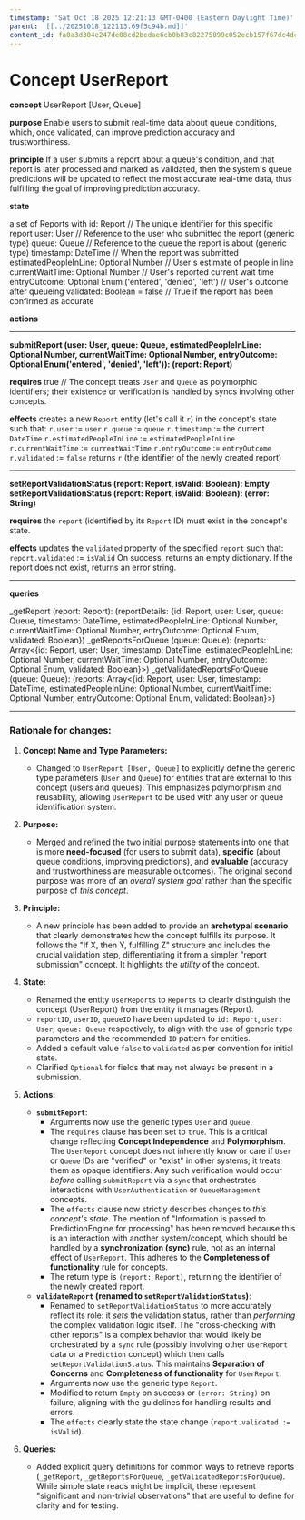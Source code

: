 ```yaml
---
timestamp: 'Sat Oct 18 2025 12:21:13 GMT-0400 (Eastern Daylight Time)'
parent: '[[../20251018_122113.69f5c94b.md]]'
content_id: fa0a3d304e247de08cd2bedae6cb0b83c82275899c052ecb157f67dc4dc075e6
---
```


# Concept UserReport

**concept** UserReport \[User, Queue]

**purpose** Enable users to submit real-time data about queue conditions, which, once validated, can improve prediction accuracy and trustworthiness.

**principle** If a user submits a report about a queue's condition, and that report is later processed and marked as validated, then the system's queue predictions will be updated to reflect the most accurate real-time data, thus fulfilling the goal of improving prediction accuracy.

**state**

a set of Reports with
id: Report // The unique identifier for this specific report
user: User // Reference to the user who submitted the report (generic type)
queue: Queue // Reference to the queue the report is about (generic type)
timestamp: DateTime // When the report was submitted
estimatedPeopleInLine: Optional Number // User's estimate of people in line
currentWaitTime: Optional Number // User's reported current wait time
entryOutcome: Optional Enum ('entered', 'denied', 'left') // User's outcome after queueing
validated: Boolean = false // True if the report has been confirmed as accurate

**actions**

***

**submitReport (user: User, queue: Queue, estimatedPeopleInLine: Optional Number, currentWaitTime: Optional Number, entryOutcome: Optional Enum('entered', 'denied', 'left')): (report: Report)**

**requires** true // The concept treats `User` and `Queue` as polymorphic identifiers; their existence or verification is handled by syncs involving other concepts.

**effects** creates a new `Report` entity (let's call it `r`) in the concept's state such that:
`r.user` := `user`
`r.queue` := `queue`
`r.timestamp` := the current `DateTime`
`r.estimatedPeopleInLine` := `estimatedPeopleInLine`
`r.currentWaitTime` := `currentWaitTime`
`r.entryOutcome` := `entryOutcome`
`r.validated` := `false`
returns `r` (the identifier of the newly created report)

***

**setReportValidationStatus (report: Report, isValid: Boolean): Empty**
**setReportValidationStatus (report: Report, isValid: Boolean): (error: String)**

**requires** the `report` (identified by its `Report` ID) must exist in the concept's state.

**effects** updates the `validated` property of the specified `report` such that:
`report.validated` := `isValid`
On success, returns an empty dictionary. If the report does not exist, returns an error string.

***

**queries**

\_getReport (report: Report): (reportDetails: {id: Report, user: User, queue: Queue, timestamp: DateTime, estimatedPeopleInLine: Optional Number, currentWaitTime: Optional Number, entryOutcome: Optional Enum, validated: Boolean})
\_getReportsForQueue (queue: Queue): (reports: Array<{id: Report, user: User, timestamp: DateTime, estimatedPeopleInLine: Optional Number, currentWaitTime: Optional Number, entryOutcome: Optional Enum, validated: Boolean}>)
\_getValidatedReportsForQueue (queue: Queue): (reports: Array<{id: Report, user: User, timestamp: DateTime, estimatedPeopleInLine: Optional Number, currentWaitTime: Optional Number, entryOutcome: Optional Enum, validated: Boolean}>)

***

### Rationale for changes:

1. **Concept Name and Type Parameters:**
   * Changed to `UserReport [User, Queue]` to explicitly define the generic type parameters (`User` and `Queue`) for entities that are external to this concept (users and queues). This emphasizes polymorphism and reusability, allowing `UserReport` to be used with any user or queue identification system.

2. **Purpose:**
   * Merged and refined the two initial purpose statements into one that is more **need-focused** (for users to submit data), **specific** (about queue conditions, improving predictions), and **evaluable** (accuracy and trustworthiness are measurable outcomes). The original second purpose was more of an *overall system goal* rather than the specific purpose of *this concept*.

3. **Principle:**
   * A new principle has been added to provide an **archetypal scenario** that clearly demonstrates how the concept fulfills its purpose. It follows the "If X, then Y, fulfilling Z" structure and includes the crucial validation step, differentiating it from a simpler "report submission" concept. It highlights the *utility* of the concept.

4. **State:**
   * Renamed the entity `UserReports` to `Reports` to clearly distinguish the concept (UserReport) from the entity it manages (Report).
   * `reportID`, `userID`, `queueID` have been updated to `id: Report`, `user: User`, `queue: Queue` respectively, to align with the use of generic type parameters and the recommended `ID` pattern for entities.
   * Added a default value `false` to `validated` as per convention for initial state.
   * Clarified `Optional` for fields that may not always be present in a submission.

5. **Actions:**
   * **`submitReport`**:
     * Arguments now use the generic types `User` and `Queue`.
     * The `requires` clause has been set to `true`. This is a critical change reflecting **Concept Independence** and **Polymorphism**. The `UserReport` concept does not inherently know or care if `User` or `Queue` IDs are "verified" or "exist" in other systems; it treats them as opaque identifiers. Any such verification would occur *before* calling `submitReport` via a `sync` that orchestrates interactions with `UserAuthentication` or `QueueManagement` concepts.
     * The `effects` clause now strictly describes changes to *this concept's state*. The mention of "Information is passed to PredictionEngine for processing" has been removed because this is an interaction with another system/concept, which should be handled by a **synchronization (sync)** rule, not as an internal effect of `UserReport`. This adheres to the **Completeness of functionality** rule for concepts.
     * The return type is `(report: Report)`, returning the identifier of the newly created report.
   * **`validateReport` (renamed to `setReportValidationStatus`)**:
     * Renamed to `setReportValidationStatus` to more accurately reflect its role: it *sets* the validation status, rather than *performing* the complex validation logic itself. The "cross-checking with other reports" is a complex behavior that would likely be orchestrated by a `sync` rule (possibly involving other `UserReport` data or a `Prediction` concept) which then calls `setReportValidationStatus`. This maintains **Separation of Concerns** and **Completeness of functionality** for `UserReport`.
     * Arguments now use the generic type `Report`.
     * Modified to return `Empty` on success or `(error: String)` on failure, aligning with the guidelines for handling results and errors.
     * The `effects` clearly state the state change (`report.validated := isValid`).

6. **Queries:**
   * Added explicit query definitions for common ways to retrieve reports (`_getReport`, `_getReportsForQueue`, `_getValidatedReportsForQueue`). While simple state reads might be implicit, these represent "significant and non-trivial observations" that are useful to define for clarity and for testing.
